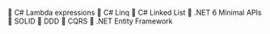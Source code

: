 💟 C# Lambda expressions
💟 C# Linq
💟 C# Linked List
💟 .NET 6 Minimal APIs
💟 SOLID
💟 DDD
💟 CQRS
💟 .NET Entity Framework